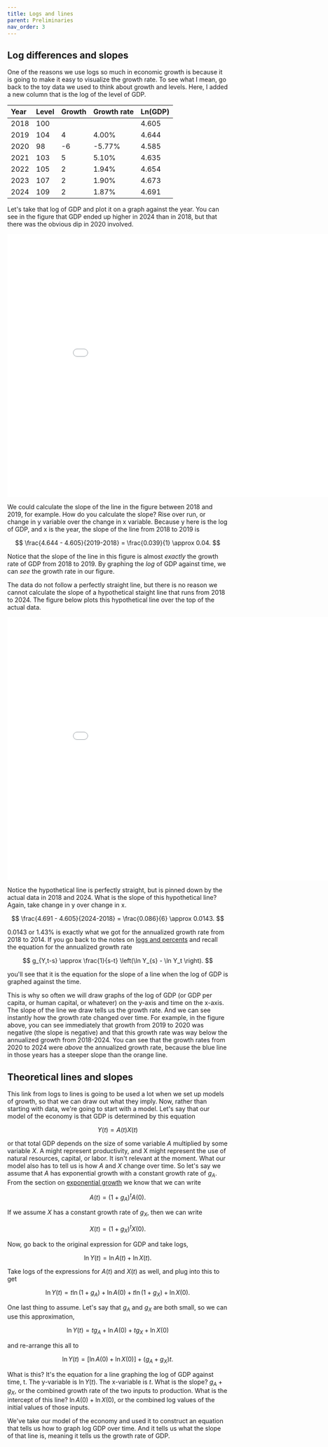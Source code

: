 ```yaml
---
title: Logs and lines
parent: Preliminaries
nav_order: 3
---
```


## Log differences and slopes
One of the reasons we use logs so much in economic growth is because it is going to make it easy to visualize the growth rate. To see what I mean, go back to the toy data we used to think about growth and levels. Here, I added a new column that is the log of the level of GDP.

| Year | Level | Growth | Growth rate | Ln(GDP) |
|:-----|:------------------|:------|:----|:----|
| 2018 | 100 |    |       | 4.605 |
| 2019 | 104 | 4  | 4.00% | 4.644 |
| 2020 |  98 | -6 | -5.77% | 4.585 |
| 2021 | 103 | 5  | 5.10% | 4.635 |
| 2022 | 105 | 2  | 1.94% | 4.654 |
| 2023 | 107 | 2  | 1.90% | 4.673 |
| 2024 | 109 | 2  | 1.87% | 4.691 |

Let's take that log of GDP and plot it on a graph against the year. You can see in the figure that GDP ended up higher in 2024 than in 2018, but that there was the obvious dip in 2020 involved.

<iframe width="900" height="600" frameborder="0" scrolling="no" src="//plotly.com/~dvollrath/25.embed"></iframe>

We could calculate the slope of the line in the figure between 2018 and 2019, for example. How do you calculate the slope? Rise over run, or change in y variable over the change in x variable. Because y here is the log of GDP, and x is the year, the slope of the line from 2018 to 2019 is

$$
\frac{4.644 - 4.605}{2019-2018} = \frac{0.039}{1} \approx 0.04.
$$

Notice that the slope of the line in this figure is almost *exactly* the growth rate of GDP from 2018 to 2019. By graphing the *log* of GDP against time, we can *see* the growth rate in our figure. 

The data do not follow a perfectly straight line, but there is no reason we cannot calculate the slope of a hypothetical staight line that runs from 2018 to 2024. The figure below plots this hypothetical line over the top of the actual data.

<iframe width="900" height="600" frameborder="0" scrolling="no" src="//plotly.com/~dvollrath/27.embed"></iframe>

Notice the hypothetical line is perfectly straight, but is pinned down by the actual data in 2018 and 2024. What is the slope of this hypothetical line? Again, take change in y over change in x.

$$
\frac{4.691 - 4.605}{2024-2018} = \frac{0.086}{6} \approx 0.0143.
$$

0.0143 or 1.43% is exactly what we got for the annualized growth rate from 2018 to 2014. If you go back to the notes on [logs and percents](http://growthecon.com/StudyGuide/preliminaries/logs.html) and recall the equation for the annualized growth rate

$$
g_{Y,t-s} \approx \frac{1}{s-t} \left(\ln Y_{s} - \ln Y_t \right).
$$

you'll see that it is the equation for the slope of a line when the log of GDP is graphed against the time. 

This is why so often we will draw graphs of the log of GDP (or GDP per capita, or human capital, or whatever) on the y-axis and time on the x-axis. The slope of the line we draw tells us the growth rate. And we can see instantly how the growth rate changed over time. For example, in the figure above, you can see immediately that growth from 2019 to 2020 was negative (the slope is negative) and that this growth rate was way below the annualized growth from 2018-2024. You can see that the growth rates from 2020 to 2024 were *above* the annualized growth rate, because the blue line in those years has a steeper slope than the orange line. 

## Theoretical lines and slopes
This link from logs to lines is going to be used a lot when we set up models of growth, so that we can draw out what they imply. Now, rather than starting with data, we're going to start with a model. Let's say that our model of the economy is that GDP is determined by this equation

$$
Y(t) = A(t) X(t)
$$

or that total GDP depends on the size of some variable $A$ multiplied by some variable $X$. A might represent productivity, and X might represent the use of natural resources, capital, or labor. It isn't relevant at the moment. What our model also has to tell us is how $A$ and $X$ change over time. So let's say we assume that $A$ has exponential growth with a constant growth rate of $g_A$. From the section on [exponential growth](http://growthecon.com/StudyGuide/preliminaries/logs.html) we know that we can write

$$
A(t) = (1+g_A)^t A(0).
$$

If we assume $X$ has a constant growth rate of $g_X$, then we can write

$$
X(t) = (1+g_X)^t X(0).
$$

Now, go back to the original expression for GDP and take logs,

$$
\ln Y(t) = \ln A(t) + \ln X(t).
$$

Take logs of the expressions for $A(t)$ and $X(t)$ as well, and plug into this to get

$$
\ln Y(t) = t \ln (1+g_A) + \ln A(0) + t \ln (1+g_X) + \ln X(0).
$$

One last thing to assume. Let's say that $g_A$ and $g_X$ are both small, so we can use this approximation,

$$
\ln Y(t) = t g_A + \ln A(0) + t g_X + \ln X(0)
$$

and re-arrange this all to

$$
\ln Y(t) = \left[\ln A(0) + \ln X(0)\right] + (g_A + g_X)t.
$$

What is this? It's the equation for a line graphing the log of GDP against time, t. The y-variable is $\ln Y(t)$. The x-variable is $t$. What is the slope? $g_A + g_X$, or the combined growth rate of the two inputs to production. What is the intercept of this line? $\ln A(0) + \ln X(0)$, or the combined log values of the initial values of those inputs.

We've take our model of the economy and used it to construct an equation that tells us how to graph log GDP over time. And it tells us what the slope of that line is, meaning it tells us the growth rate of GDP. 
